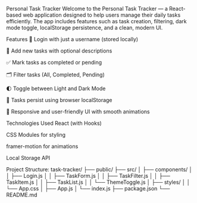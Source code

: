 Personal Task Tracker
Welcome to the Personal Task Tracker — a React-based web application designed to help users manage their daily tasks efficiently. The app includes features such as task creation, filtering, dark mode toggle, localStorage persistence, and a clean, modern UI.

Features
🔐 Login with just a username (stored locally)

📝 Add new tasks with optional descriptions

✅ Mark tasks as completed or pending

🗂️ Filter tasks (All, Completed, Pending)

🌓 Toggle between Light and Dark Mode

💾 Tasks persist using browser localStorage

🎨 Responsive and user-friendly UI with smooth animations

Technologies Used
React (with Hooks)

CSS Modules for styling

framer-motion for animations

Local Storage API



Project Structure:
task-tracker/
├── public/
├── src/
│   ├── components/
│   │   ├── Login.js
│   │   ├── TaskForm.js
│   │   ├── TaskFilter.js
│   │   ├── TaskItem.js
│   │   ├── TaskList.js
│   │   └── ThemeToggle.js
│   ├── styles/
│   │   └── App.css
│   ├── App.js
│   └── index.js
├── package.json
└── README.md
